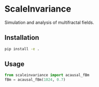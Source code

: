 # ScaleInvariance

Simulation and analysis of multifractal fields.

## Installation

```bash
pip install -e .
```

## Usage

```python
from scaleinvariance import acausal_fBm
fBm = acausal_fBm(1024, 0.7)
```